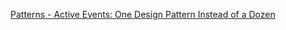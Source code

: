 [Patterns - Active Events: One Design Pattern Instead of a Dozen](https://msdn.microsoft.com/en-us/magazine/mt795187)


